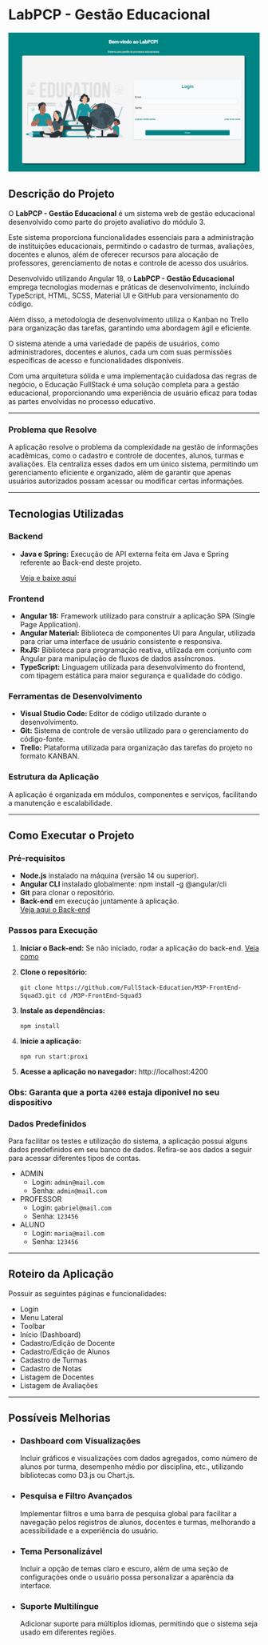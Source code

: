 # LabPCP - Gestão Educacional

![Imagem da tela de login do sistema LabPCP](/public/assets/LABPCP.png)


## Descrição do Projeto

O **LabPCP - Gestão Educacional** é um sistema web de gestão educacional desenvolvido como parte do projeto avaliativo do módulo 3.

Este sistema proporciona funcionalidades essenciais para a administração de instituições educacionais, permitindo o cadastro de turmas, avaliações, docentes e alunos, além de oferecer recursos para alocação de professores, gerenciamento de notas e controle de acesso dos usuários.

Desenvolvido utilizando Angular 18, o **LabPCP - Gestão Educacional** emprega tecnologias modernas e práticas de desenvolvimento, incluindo TypeScript, HTML, SCSS, Material UI e GitHub para versionamento do código.

Além disso, a metodologia de desenvolvimento utiliza o Kanban no Trello para organização das tarefas, garantindo uma abordagem ágil e eficiente.

O sistema atende a uma variedade de papéis de usuários, como administradores, docentes e alunos, cada um com suas permissões específicas de acesso e funcionalidades disponíveis.

Com uma arquitetura sólida e uma implementação cuidadosa das regras de negócio, o Educação FullStack é uma solução completa para a gestão educacional, proporcionando uma experiência de usuário eficaz para todas as partes envolvidas no processo educativo.

---

### Problema que Resolve

A aplicação resolve o problema da complexidade na gestão de informações acadêmicas, como o cadastro e controle de docentes, alunos, turmas e avaliações. Ela centraliza esses dados em um único sistema, permitindo um gerenciamento eficiente e organizado, além de garantir que apenas usuários autorizados possam acessar ou modificar certas informações.

---

## Tecnologias Utilizadas

### Backend
- **Java e Spring:** Execução de API externa feita em Java e Spring referente ao Back-end deste projeto.

  [Veja e baixe aqui](https://github.com/FullStack-Education/M3P-BackEnd-Squad3)

### Frontend
- **Angular 18:** Framework utilizado para construir a aplicação SPA (Single Page Application).
- **Angular Material:** Biblioteca de componentes UI para Angular, utilizada para criar uma interface de usuário consistente e responsiva.
- **RxJS:** Biblioteca para programação reativa, utilizada em conjunto com Angular para manipulação de fluxos de dados assíncronos.
- **TypeScript:** Linguagem utilizada para desenvolvimento do frontend, com tipagem estática para maior segurança e qualidade do código.

### Ferramentas de Desenvolvimento
- **Visual Studio Code:** Editor de código utilizado durante o desenvolvimento.
- **Git:** Sistema de controle de versão utilizado para o gerenciamento do código-fonte.
- **Trello:** Plataforma utilizada para organização das tarefas do projeto no formato KANBAN.

### Estrutura da Aplicação
A aplicação é organizada em módulos, componentes e serviços, facilitando a manutenção e escalabilidade. 

---

## Como Executar o Projeto

### Pré-requisitos
- **Node.js** instalado na máquina (versão 14 ou superior).
- **Angular CLI** instalado globalmente: npm install -g @angular/cli
- **Git** para clonar o repositório.
- **Back-end** em execução juntamente à aplicação.  
   [Veja aqui o Back-end](https://github.com/FullStack-Education/M3P-BackEnd-Squad3)

### Passos para Execução

1. **Iniciar o Back-end:**
  Se não iniciado, rodar a aplicação do back-end. 
  [Veja como](https://github.com/FullStack-Education/M3P-BackEnd-Squad3)


2. **Clone o repositório:**
   ```
   git clone https://github.com/FullStack-Education/M3P-FrontEnd-Squad3.git cd /M3P-FrontEnd-Squad3
   ```

3. **Instale as dependências:**
    ```
    npm install
    ```

4. **Inicie a aplicação:**
    ```
    npm run start:proxi
    ```

5. **Acesse a aplicação no navegador:**
  http://localhost:4200

### Obs: Garanta que a porta `4200` estaja diponivel no seu dispositivo

### Dados Predefinidos

Para facilitar os testes e utilização do sistema, a aplicação possui alguns dados predefinidos em seu banco de dados. Refira-se aos dados a seguir para acessar diferentes tipos de contas.

- ADMIN
  - Login: `admin@mail.com`
  - Senha: `admin@mail.com`
- PROFESSOR  
  - Login: `gabriel@mail.com`
  - Senha: `123456`
- ALUNO
  - Login: `maria@mail.com`
  - Senha: `123456`

---

## Roteiro da Aplicação

Possuir as seguintes páginas e funcionalidades:

- Login
- Menu Lateral
- Toolbar
- Início (Dashboard)
- Cadastro/Edição de Docente
- Cadastro/Edição de Alunos
- Cadastro de Turmas
- Cadastro de Notas
- Listagem de Docentes
- Listagem de Avaliações

---

## Possíveis Melhorias

- ### Dashboard com Visualizações  
  Incluir gráficos e visualizações com dados agregados, como número de alunos por turma, desempenho médio por disciplina, etc., utilizando bibliotecas como D3.js ou Chart.js.

- ### Pesquisa e Filtro Avançados
  Implementar filtros e uma barra de pesquisa global para facilitar a navegação pelos registros de alunos, docentes e turmas, melhorando a acessibilidade e a experiência do usuário.

- ### Tema Personalizável
  Incluir a opção de temas claro e escuro, além de uma seção de configurações onde o usuário possa personalizar a aparência da interface.

- ### Suporte Multilíngue
  Adicionar suporte para múltiplos idiomas, permitindo que o sistema seja usado em diferentes regiões.